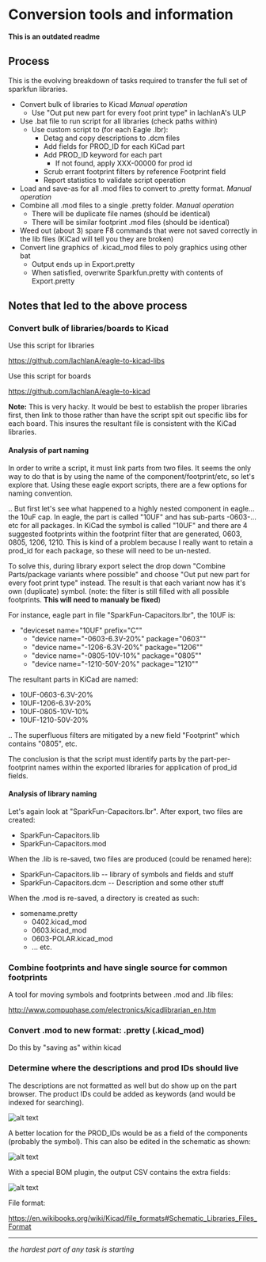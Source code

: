 Conversion tools and information
====================================

**This is an outdated readme**

## Process

This is the evolving breakdown of tasks required to transfer the full set of sparkfun libraries.

* Convert bulk of libraries to Kicad *Manual operation*
  * Use "Out put new part for every foot print type" in lachlanA's ULP
* Use .bat file to run script for all libraries (check paths within)
  * Use custom script to (for each Eagle .lbr):
    * Detag and copy descriptions to .dcm files
    * Add fields for PROD_ID for each KiCad part
    * Add PROD_ID keyword for each part
	  * If not found, apply XXX-00000 for prod id
    * Scrub errant footprint filters by reference Footprint field
    * Report statistics to validate script operation
* Load and save-as for all .mod files to convert to .pretty format. *Manual operation*
* Combine all .mod files to a single .pretty folder. *Manual operation*
  * There will be duplicate file names (should be identical)
  * There will be similar footprint .mod files (should be identical)
* Weed out (about 3) spare F8 commands that were not saved correctly in the lib files (KiCad will tell you they are broken)
* Convert line graphics of .kicad_mod files to poly graphics using other bat
  * Output ends up in Export.pretty
  * When satisfied, overwrite Sparkfun.pretty with contents of Export.pretty

## Notes that led to the above process

### Convert bulk of libraries/boards to Kicad

Use this script for libraries

https://github.com/lachlanA/eagle-to-kicad-libs

Use this script for boards

https://github.com/lachlanA/eagle-to-kicad

**Note:** This is very hacky.  It would be best to establish the proper libraries first, then link to those rather than have the script spit out specific libs for each board.  This insures the resultant file is consistent with the KiCad libraries.

#### Analysis of part naming

In order to write a script, it must link parts from two files.  It seems the only way to do that is by using the name of the component/footprint/etc, so let's explore that.  Using these eagle export scripts, there are a few options for naming convention.

.. But first let's see what happened to a highly nested component in eagle... the 10uF cap.  In eagle, the part is called "10UF" and has sub-parts -0603-... etc for all packages.  In KiCad the symbol is called "10UF" and there are 4 suggested footprints within the footprint filter that are generated, 0603, 0805, 1206, 1210.  This is kind of a problem because I really want to retain a prod_id for each package, so these will need to be un-nested.

To solve this, during library export select the drop down "Combine Parts/package variants where possible" and choose "Out put new part for every foot print type" instead.  The result is that each variant now has it's own (duplicate) symbol.  (note: the filter is still filled with all possible footprints.  **This will need to manualy be fixed**)

For instance, eagle part in file "SparkFun-Capacitors.lbr", the 10UF is:

* "deviceset name="10UF" prefix="C""
  * "device name="-0603-6.3V-20%" package="0603""
  * "device name="-1206-6.3V-20%" package="1206""
  * "device name="-0805-10V-10%" package="0805""
  * "device name="-1210-50V-20%" package="1210""

The resultant parts in KiCad are named:

* 10UF-0603-6.3V-20%
* 10UF-1206-6.3V-20%
* 10UF-0805-10V-10%
* 10UF-1210-50V-20%

.. The superfluous filters are mitigated by a new field "Footprint" which contains "0805", etc.

The conclusion is that the script must identify parts by the part-per-footprint names within the exported libraries for application of prod_id fields.

#### Analysis of library naming

Let's again look at "SparkFun-Capacitors.lbr".  After export, two files are created:

* SparkFun-Capacitors.lib
* SparkFun-Capacitors.mod

When the .lib is re-saved, two files are produced (could be renamed here):

* SparkFun-Capacitors.lib -- library of symbols and fields and stuff
* SparkFun-Capacitors.dcm -- Description and some other stuff

When the .mod is re-saved, a directory is created as such:

* somename.pretty
  * 0402.kicad_mod
  * 0603.kicad_mod
  * 0603-POLAR.kicad_mod
  * ... etc.
  
### Combine footprints and have single source for common footprints

A tool for moving symbols and footprints between .mod and .lib files:

http://www.compuphase.com/electronics/kicadlibrarian_en.htm

### Convert .mod to new format: .pretty (.kicad_mod)

Do this by "saving as" within kicad

### Determine where the descriptions and prod IDs should live

The descriptions are not formatted as well but do show up on the part browser.  The product IDs could be added as keywords (and would be indexed for searching).

![alt text](https://github.com/sparkfun/SparkFun-KiCad-Libraries/blob/master/Conversion/description_tag_example.jpg?raw=true "Example description")

A better location for the PROD_IDs would be as a field of the components (probably the symbol).  This can also be edited in the schematic as shown:

![alt text](https://github.com/sparkfun/SparkFun-KiCad-Libraries/blob/master/Conversion/fieldsView.jpg?raw=true "Example description")

With a special BOM plugin, the output CSV contains the extra fields:

![alt text](https://github.com/sparkfun/SparkFun-KiCad-Libraries/blob/master/Conversion/generatedBOM.jpg?raw=true "Example description")

File format:

https://en.wikibooks.org/wiki/Kicad/file_formats#Schematic_Libraries_Files_Format

------

*the hardest part of any task is starting* 
